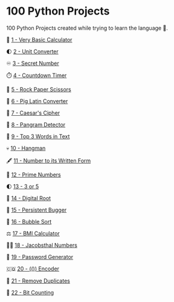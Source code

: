 # 100 Python Projects

100 Python Projects created while trying to learn the language 🐍.

🧮 [1 - Very Basic Calculator](https://github.com/peterbikes/100_Python_Projects/tree/main/100%20Python%20Projects/Basic%20Calculator)

🌓 [2 - Unit Converter](https://github.com/peterbikes/100_Python_Projects/tree/main/100%20Python%20Projects/Unit%20Converter)

♾️ [3 - Secret Number](https://github.com/peterbikes/100_Python_Projects/tree/main/100%20Python%20Projects/Secret%20Number%20Game)

⏱️ [4 - Countdown Timer](https://github.com/peterbikes/100_Python_Projects/tree/main/100%20Python%20Projects/Countdown%20Timer)

🧻 [5 - Rock Paper Scissors](https://github.com/peterbikes/100_Python_Projects/tree/main/100%20Python%20Projects/Rock%20Paper%20Scissors)

🐷 [6 - Pig Latin Converter](https://github.com/peterbikes/100_Python_Projects/tree/main/100%20Python%20Projects/Pig%20Latin%20Converter)

🌿 [7 - Caesar's Cipher](https://github.com/peterbikes/100_Python_Projects/tree/main/100%20Python%20Projects/Caesar%20Cipher)

🐼 [8 - Pangram Detector](https://github.com/peterbikes/100_Python_Projects/tree/main/100%20Python%20Projects/Pangram%20Detector)

📜 [9 - Top 3 Words in Text](https://github.com/peterbikes/100_Python_Projects/tree/main/100%20Python%20Projects/Top%203%20Words%20in%20Text)

💀 [10 - Hangman](https://github.com/peterbikes/100_Python_Projects/tree/main/100%20Python%20Projects/Hangman)

🖋️ [11 - Number to its Written Form](https://github.com/peterbikes/100_Python_Projects/tree/main/100%20Python%20Projects/Number%20to%20its%20Written%20Form)

🧞 [12 - Prime Numbers](https://github.com/peterbikes/100_Python_Projects/tree/main/100%20Python%20Projects/Prime%20Numbers)

🌓 [13 - 3 or 5](https://github.com/peterbikes/100_Python_Projects/tree/main/100%20Python%20Projects/3%20or%205)

🫚 [14 - Digital Root](https://github.com/peterbikes/100_Python_Projects/tree/main/100%20Python%20Projects/Digital%20Root)

🔂 [15 - Persistent Bugger](https://github.com/peterbikes/100_Python_Projects/tree/main/100%20Python%20Projects/Persistent%20Bugger)

🫧 [16 - Bubble Sort](https://github.com/peterbikes/100_Python_Projects/tree/main/100%20Python%20Projects/Bubble%20Sort)

⚖️ [17 - BMI Calculator](https://github.com/peterbikes/100_Python_Projects/tree/main/100%20Python%20Projects/BMI%20Calculator)

🧔‍♂️ [18 - Jacobsthal Numbers](https://github.com/peterbikes/100_Python_Projects/tree/main/100%20Python%20Projects/Jacobsthal%20Numbers)

🚱 [19 - Password Generator](https://github.com/peterbikes/100_Python_Projects/tree/main/100%20Python%20Projects/Password%20Generator)

🇨🇶 [20 - (()) Encoder](https://github.com/peterbikes/100_Python_Projects/tree/main/100%20Python%20Projects/(())%20Encoder)

👬 [21 - Remove Duplicates](https://github.com/peterbikes/100_Python_Projects/tree/main/100%20Python%20Projects/Remove%20Duplicates)

👾 [22 - Bit Counting](https://github.com/peterbikes/100_Python_Projects/tree/main/100%20Python%20Projects/Bit%20Counting)